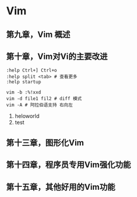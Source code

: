 # Vim

## 第九章，Vim 概述

## 第十章，Vim对Vi的主要改进
```vim
:help Ctrl+] Ctrl+o
:help split <tab> # 查看更多
:help startup

vim -b :%!xxd
vim -d file1 fil2 # diff 模式
vim -A # 阿拉伯语支持 右向左
```

1. heloworld
2. test

## 第十三章，图形化Vim
## 第十四章，程序员专用Vim强化功能
## 第十五章，其他好用的Vim功能




